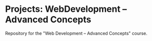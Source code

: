 # Projects: WebDevelopment – Advanced Concepts
Repository for the "Web Development – Advanced Concepts" course.
